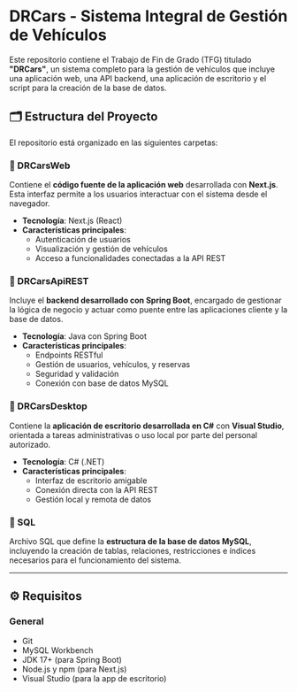 # DRCars - Sistema Integral de Gestión de Vehículos

Este repositorio contiene el Trabajo de Fin de Grado (TFG) titulado **"DRCars"**, un sistema completo para la gestión de vehículos que incluye una aplicación web, una API backend, una aplicación de escritorio y el script para la creación de la base de datos.

## 🗂 Estructura del Proyecto

El repositorio está organizado en las siguientes carpetas:

### 📁 DRCarsWeb
Contiene el **código fuente de la aplicación web** desarrollada con **Next.js**. Esta interfaz permite a los usuarios interactuar con el sistema desde el navegador.

- **Tecnología**: Next.js (React)
- **Características principales**:
  - Autenticación de usuarios
  - Visualización y gestión de vehículos
  - Acceso a funcionalidades conectadas a la API REST

### 📁 DRCarsApiREST
Incluye el **backend desarrollado con Spring Boot**, encargado de gestionar la lógica de negocio y actuar como puente entre las aplicaciones cliente y la base de datos.

- **Tecnología**: Java con Spring Boot
- **Características principales**:
  - Endpoints RESTful
  - Gestión de usuarios, vehículos, y reservas
  - Seguridad y validación
  - Conexión con base de datos MySQL

### 📁 DRCarsDesktop
Contiene la **aplicación de escritorio desarrollada en C#** con **Visual Studio**, orientada a tareas administrativas o uso local por parte del personal autorizado.

- **Tecnología**: C# (.NET)
- **Características principales**:
  - Interfaz de escritorio amigable
  - Conexión directa con la API REST
  - Gestión local y remota de datos

### 📄 SQL
Archivo SQL que define la **estructura de la base de datos MySQL**, incluyendo la creación de tablas, relaciones, restricciones e índices necesarios para el funcionamiento del sistema.

---

## ⚙️ Requisitos

### General
- Git
- MySQL Workbench
- JDK 17+ (para Spring Boot)
- Node.js y npm (para Next.js)
- Visual Studio (para la app de escritorio)
